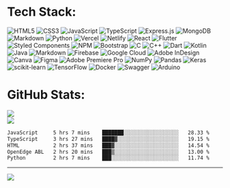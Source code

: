 # Tech Stack:
![HTML5](https://img.shields.io/badge/html5-%23E34F26.svg?style=for-the-badge&logo=html5&logoColor=white) ![CSS3](https://img.shields.io/badge/css3-%231572B6.svg?style=for-the-badge&logo=css3&logoColor=white) ![JavaScript](https://img.shields.io/badge/javascript-%23323330.svg?style=for-the-badge&logo=javascript&logoColor=%23F7DF1E) ![TypeScript](https://img.shields.io/badge/typescript-%23007ACC.svg?style=for-the-badge&logo=typescript&logoColor=white) ![Express.js](https://img.shields.io/badge/express.js-%23404d59.svg?style=for-the-badge&logo=express&logoColor=%2361DAFB) ![MongoDB](https://img.shields.io/badge/MongoDB-%234ea94b.svg?style=for-the-badge&logo=mongodb&logoColor=white) ![Markdown](https://img.shields.io/badge/markdown-%23000000.svg?style=for-the-badge&logo=markdown&logoColor=white) ![Python](https://img.shields.io/badge/python-3670A0?style=for-the-badge&logo=python&logoColor=ffdd54) ![Vercel](https://img.shields.io/badge/vercel-%23000000.svg?style=for-the-badge&logo=vercel&logoColor=white) ![Netlify](https://img.shields.io/badge/netlify-%23000000.svg?style=for-the-badge&logo=netlify&logoColor=#00C7B7) ![React](https://img.shields.io/badge/react-%2320232a.svg?style=for-the-badge&logo=react&logoColor=%2361DAFB) ![Flutter](https://img.shields.io/badge/Flutter-%2302569B.svg?style=for-the-badge&logo=Flutter&logoColor=white) ![Styled Components](https://img.shields.io/badge/styled--components-DB7093?style=for-the-badge&logo=styled-components&logoColor=white) ![NPM](https://img.shields.io/badge/NPM-%23000000.svg?style=for-the-badge&logo=npm&logoColor=white) ![Bootstrap](https://img.shields.io/badge/bootstrap-%23563D7C.svg?style=for-the-badge&logo=bootstrap&logoColor=white) ![C](https://img.shields.io/badge/c-%2300599C.svg?style=for-the-badge&logo=c&logoColor=white) ![C++](https://img.shields.io/badge/c++-%2300599C.svg?style=for-the-badge&logo=c%2B%2B&logoColor=white) ![Dart](https://img.shields.io/badge/dart-%230175C2.svg?style=for-the-badge&logo=dart&logoColor=white) ![Kotlin](https://img.shields.io/badge/kotlin-%230095D5.svg?style=for-the-badge&logo=kotlin&logoColor=white) ![Java](https://img.shields.io/badge/java-%23ED8B00.svg?style=for-the-badge&logo=java&logoColor=white) ![Markdown](https://img.shields.io/badge/markdown-%23000000.svg?style=for-the-badge&logo=markdown&logoColor=white) ![Firebase](https://img.shields.io/badge/firebase-%23039BE5.svg?style=for-the-badge&logo=firebase) ![Google Cloud](https://img.shields.io/badge/Google%20Cloud-%234285F4.svg?style=for-the-badge&logo=google-cloud&logoColor=white) ![Adobe InDesign](https://img.shields.io/badge/Adobe%20InDesign-49021F?style=for-the-badge&logo=adobeindesign&logoColor=white) ![Canva](https://img.shields.io/badge/Canva-%2300C4CC.svg?style=for-the-badge&logo=Canva&logoColor=white) 	![Figma](https://img.shields.io/badge/figma-%23F24E1E.svg?style=for-the-badge&logo=figma&logoColor=white) ![Adobe Premiere Pro](https://img.shields.io/badge/Adobe%20Premiere%20Pro-9999FF.svg?style=for-the-badge&logo=Adobe%20Premiere%20Pro&logoColor=white) ![NumPy](https://img.shields.io/badge/numpy-%23013243.svg?style=for-the-badge&logo=numpy&logoColor=white) ![Pandas](https://img.shields.io/badge/pandas-%23150458.svg?style=for-the-badge&logo=pandas&logoColor=white) ![Keras](https://img.shields.io/badge/Keras-%23D00000.svg?style=for-the-badge&logo=Keras&logoColor=white) ![scikit-learn](https://img.shields.io/badge/scikit--learn-%23F7931E.svg?style=for-the-badge&logo=scikit-learn&logoColor=white) ![TensorFlow](https://img.shields.io/badge/TensorFlow-%23FF6F00.svg?style=for-the-badge&logo=TensorFlow&logoColor=white) ![Docker](https://img.shields.io/badge/docker-%230db7ed.svg?style=for-the-badge&logo=docker&logoColor=white) ![Swagger](https://img.shields.io/badge/-Swagger-%23Clojure?style=for-the-badge&logo=swagger&logoColor=white) ![Arduino](https://img.shields.io/badge/-Arduino-00979D?style=for-the-badge&logo=Arduino&logoColor=white) 
# GitHub Stats:
![](https://github-readme-stats.vercel.app/api?username=niyasrad&theme=swift&hide_border=false&include_all_commits=true&count_private=true)<br/>
![](https://github-readme-streak-stats.herokuapp.com/?user=niyasrad&theme=swift&hide_border=false)<br/>
<!--START_SECTION:waka-->

```txt
JavaScript     5 hrs 7 mins    ███████░░░░░░░░░░░░░░░░░░   28.33 %
TypeScript     3 hrs 27 mins   ████▓░░░░░░░░░░░░░░░░░░░░   19.15 %
HTML           2 hrs 37 mins   ███▓░░░░░░░░░░░░░░░░░░░░░   14.54 %
OpenEdge ABL   2 hrs 20 mins   ███▒░░░░░░░░░░░░░░░░░░░░░   13.00 %
Python         2 hrs 7 mins    ███░░░░░░░░░░░░░░░░░░░░░░   11.74 %
```

<!--END_SECTION:waka-->

---
[![](https://visitcount.itsvg.in/api?id=niyasrad&icon=0&color=0)](https://visitcount.itsvg.in)

